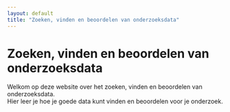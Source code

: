 ```yaml
---
layout: default
title: "Zoeken, vinden en beoordelen van onderzoeksdata"
---
```


# Zoeken, vinden en beoordelen van onderzoeksdata

Welkom op deze website over het zoeken, vinden en beoordelen van onderzoeksdata.  
Hier leer je hoe je goede data kunt vinden en beoordelen voor je onderzoek.

